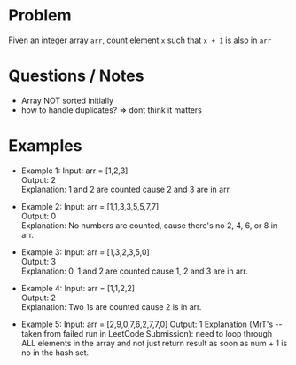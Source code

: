 # Problem
Fiven an integer array `arr`, count element `x` such that `x + 1` is also in `arr`

# Questions / Notes
- Array NOT sorted initially
- how to handle duplicates? => dont think it matters

# Examples
- Example 1:
Input: arr = [1,2,3]  
Output: 2  
Explanation: 1 and 2 are counted cause 2 and 3 are in arr.  

- Example 2:
Input: arr = [1,1,3,3,5,5,7,7]  
Output: 0  
Explanation: No numbers are counted, cause there's no 2, 4, 6, or 8 in arr.  

- Example 3:
Input: arr = [1,3,2,3,5,0]  
Output: 3  
Explanation: 0, 1 and 2 are counted cause 1, 2 and 3 are in arr.  

- Example 4:
Input: arr = [1,1,2,2]  
Output: 2  
Explanation: Two 1s are counted cause 2 is in arr.  

- Example 5:
Input: arr = [2,9,0,7,6,2,7,7,0]
Output: 1
Explanation (MrT's -- taken from failed run in LeetCode Submission): need to loop through ALL elements in the array and not just return result as soon as num + 1 is no in the hash set. 
